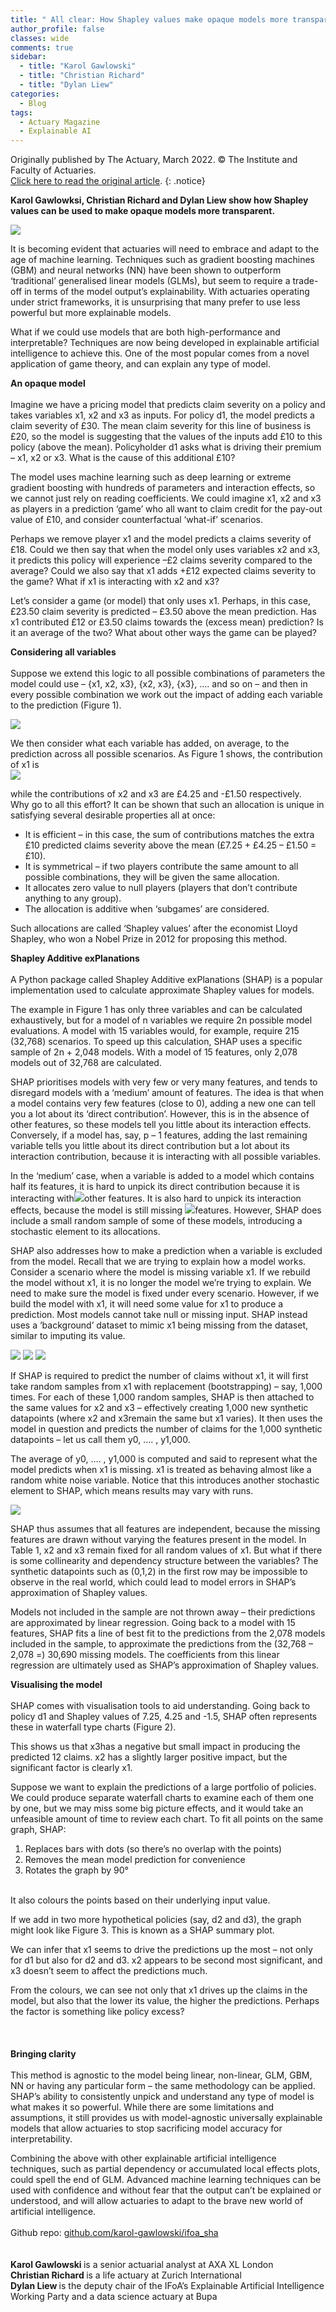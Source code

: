 ```yaml
---
title: " All clear: How Shapley values make opaque models more transparents"
author_profile: false 
classes: wide
comments: true
sidebar:
  - title: "Karol Gawlowski"
  - title: "Christian Richard"
  - title: "Dylan Liew"
categories:
  - Blog
tags:
  - Actuary Magazine
  - Explainable AI
---
```


Originally published by The Actuary, March 2022. © The Institute and Faculty of Actuaries. <br>
<a href="https://www.theactuary.com/features/2022/03/01/all-clear-how-shapley-values-make-opaque-models-more-transparent"> Click here to read the original article</a>.
{: .notice}

<b> Karol Gawlowksi, Christian Richard and Dylan Liew show how Shapley values can be used to make opaque models more transparent. </b>

<img src="/assets/images_for_posts/all-clear-shapley-values/01.png" style="width: auto; height: auto;max-width: 750px;max-height: 750px">


It is becoming evident that actuaries will need to embrace and adapt to the age of machine learning. Techniques such as gradient boosting machines (GBM) and neural networks (NN) have been shown to outperform ‘traditional’ generalised linear models (GLMs), but seem to require a trade-off in terms of the model output’s explainability. With actuaries operating under strict frameworks, it is unsurprising that many prefer to use less powerful but more explainable models.

What if we could use models that are both high-performance and interpretable? Techniques are now being developed in explainable artificial intelligence to achieve this. One of the most popular comes from a novel application of game theory, and can explain any type of model.

<b> An opaque model </b>
<br>
<br>
Imagine we have a pricing model that predicts claim severity on a policy and takes variables x1, x2 and x3 as inputs. For policy d1, the model predicts a claim severity of £30. The mean claim severity for this line of business is £20, so the model is suggesting that the values of the inputs add £10 to this policy (above the mean). Policyholder d1 asks what is driving their premium – x1, x2 or x3. What is the cause of this additional £10?

The model uses machine learning such as deep learning or extreme gradient boosting with hundreds of parameters and interaction effects, so we cannot just rely on reading coefficients. We could imagine x1, x2 and x3 as players in a prediction ‘game’ who all want to claim credit for the pay-out value of £10, and consider counterfactual ‘what-if’ scenarios.

Perhaps we remove player x1 and the model predicts a claims severity of £18. Could we then say that when the model only uses variables x2 and x3, it predicts this policy will experience –£2 claims severity compared to the average? Could we also say that x1 adds +£12 expected claims severity to the game? What if x1 is interacting with x2 and x3?

Let’s consider a game (or model) that only uses x1. Perhaps, in this case, £23.50 claim severity is predicted – £3.50 above the mean prediction. Has x1 contributed £12 or £3.50 claims towards the (excess mean) prediction? Is it an average of the two? What about other ways the game can be played?

<b> Considering all variables </b>
<br>
<br>
Suppose we extend this logic to all possible combinations of parameters the model could use – {x1, x2, x3}, {x2, x3}, {x3}, …. and so on – and then in every possible combination we work out the impact of adding each variable to the prediction (Figure 1).

<img src="/assets/images_for_posts/all-clear-shapley-values/02.jpg" style="width: auto; height: auto;max-width: 750px;max-height: 750px">

We then consider what each variable has added, on average, to the prediction across all possible scenarios. As Figure 1 shows, the contribution of x1 is<br>
<img src="/assets/images_for_posts/all-clear-shapley-values/07.png" style="width: auto; height: auto;max-width: 750px;max-height: 750px">

while the contributions of x2 and x3 are £4.25 and -£1.50 respectively.<br>
Why go to all this effort? It can be shown that such an allocation is unique in satisfying several desirable properties all at once:
<ul>
  <li> It is efficient – in this case, the sum of contributions matches the extra £10 predicted claims severity above the mean (£7.25 + £4.25 – £1.50 = £10). </li>
  <li> It is symmetrical – if two players contribute the same amount to all possible combinations, they will be given the same allocation. </li>
  <li> It allocates zero value to null players (players that don’t contribute anything to any group). </li>
  <li> The allocation is additive when ‘subgames’ are considered. </li>
</ul>

Such allocations are called ‘Shapley values’ after the economist Lloyd Shapley, who won a Nobel Prize in 2012 for proposing this method.

<b> Shapley Additive exPlanations </b>
<br>
<br>
A Python package called Shapley Additive exPlanations (SHAP) is a popular implementation used to calculate approximate Shapley values for models.

The example in Figure 1 has only three variables and can be calculated exhaustively, but for a model of n variables we require 2n possible model evaluations. A model with 15 variables would, for example, require 215 (32,768) scenarios. To speed up this calculation, SHAP uses a specific sample of 2n + 2,048 models. With a model of 15 features, only 2,078 models out of 32,768 are calculated.

SHAP prioritises models with very few or very many features, and tends to disregard models with a ‘medium’ amount of features. The idea is that when a model contains very few features (close to 0), adding a new one can tell you a lot about its ‘direct contribution’. However, this is in the absence of other features, so these models tell you little about its interaction effects. Conversely, if a model has, say, p – 1 features, adding the last remaining variable tells you little about its direct contribution but a lot about its interaction contribution, because it is interacting with all possible variables.

In the ‘medium’ case, when a variable is added to a model which contains half its features, it is hard to unpick its direct contribution because it is interacting with<img src="/assets/images_for_posts/all-clear-shapley-values/03.png" style="width: auto; height: auto;max-width: 50px;max-height: 50px">other features. It is also hard to unpick its interaction effects, because the model is still missing  <img src="/assets/images_for_posts/all-clear-shapley-values/03.png" style="width: auto; height: auto;max-width: 50px;max-height: 50px">features. However, SHAP does include a small random sample of some of these models, introducing a stochastic element to its allocations.

SHAP also addresses how to make a prediction when a variable is excluded from the model. Recall that we are trying to explain how a model works. Consider a scenario where the model is missing variable x1. If we rebuild the model without x1, it is no longer the model we’re trying to explain. We need to make sure the model is fixed under every scenario. However, if we build the model with x1, it will need some value for x1 to produce a prediction. Most models cannot take null or missing input. SHAP instead uses a ‘background’ dataset to mimic x1 being missing from the dataset, similar to imputing its value.

<img src="/assets/images_for_posts/all-clear-shapley-values/04a.png" style="width: auto; height: auto;max-width: 750px;max-height: 750px">
<img src="/assets/images_for_posts/all-clear-shapley-values/04b.jpg" style="width: auto; height: auto;max-width: 750px;max-height: 750px">

<img src="/assets/images_for_posts/all-clear-shapley-values/05.png" style="width: auto; height: auto;max-width: 750px;max-height: 750px">

If SHAP is required to predict the number of claims without x1, it will first take random samples from x1 with replacement (bootstrapping) – say, 1,000 times. For each of these 1,000 random samples, SHAP is then attached to the same values for x2 and x3 – effectively creating 1,000 new synthetic datapoints (where x2 and x3remain the same but x1 varies). It then uses the model in question and predicts the number of claims for the 1,000 synthetic datapoints – let us call them y0, …. , y1,000.

The average of y0, …. , y1,000 is computed and said to represent what the model predicts when x1 is missing. x1 is treated as behaving almost like a random white noise variable. Notice that this introduces another stochastic element to SHAP, which means results may vary with runs.

<img src="/assets/images_for_posts/all-clear-shapley-values/06.png" style="width: auto; height: auto;max-width: 750px;max-height: 750px">

SHAP thus assumes that all features are independent, because the missing features are drawn without varying the features present in the model. In Table 1, x2 and x3 remain fixed for all random values of x1. But what if there is some collinearity and dependency structure between the variables? The synthetic datapoints such as (0,1,2) in the first row may be impossible to observe in the real world, which could lead to model errors in SHAP’s approximation of Shapley values.

Models not included in the sample are not thrown away – their predictions are approximated by linear regression. Going back to a model with 15 features, SHAP fits a line of best fit to the predictions from the 2,078 models included in the sample, to approximate the predictions from the (32,768 – 2,078 =) 30,690 missing models. The coefficients from this linear regression are ultimately used as SHAP’s approximation of Shapley values.

<b> Visualising the model </b>
<br>
<br>
SHAP comes with visualisation tools to aid understanding. Going back to policy d1  and Shapley values of 7.25, 4.25 and -1.5, SHAP often represents these in waterfall type charts (Figure 2).

This shows us that x3has a negative but small impact in producing the predicted 12 claims. x2 has a slightly larger positive impact, but the significant factor is clearly x1.

Suppose we want to explain the predictions of a large portfolio of policies. We could produce separate waterfall charts to examine each of them one by one, but we may miss some big picture effects, and it would take an unfeasible amount of time to review each chart.
To fit all points on the same graph, SHAP:
<br>
<ol>
<li> Replaces bars with dots (so there’s no overlap with the points) </li>
<li> Removes the mean model prediction for convenience </li>
<li> Rotates the graph by 90° </li>
</ol>
<br>
It also colours the points based on their underlying input value.

If we add in two more hypothetical policies (say, d2 and d3), the graph might look like Figure 3. This is known as a SHAP summary plot.

We can infer that x1 seems to drive the predictions up the most – not only for d1 but also for d2 and d3. x2 appears to be second most significant, and x3 doesn’t seem to affect the predictions much.

From the colours, we can see not only that x1 drives up the claims in the model, but also that the lower its value, the higher the predictions. Perhaps the factor is something like policy excess?  
<br>
<br>
<br>
<b> Bringing clarity </b>
<br>
<br>
This method is agnostic to the model being linear, non-linear, GLM, GBM, NN or having any particular form – the same methodology can be applied. SHAP’s ability to consistently unpick and understand any type of model is what makes it so powerful. While there are some limitations and assumptions, it still provides us with model-agnostic universally explainable models that allow actuaries to stop sacrificing model accuracy for interpretability.

Combining the above with other explainable artificial intelligence techniques, such as partial dependency or accumulated local effects plots, could spell the end of GLM. Advanced machine learning techniques can be used with confidence and without fear that the output can’t be explained or understood, and will allow actuaries to adapt to the brave new world of artificial intelligence.
<br>
<br>
Github repo: <a href="https://github.com/karol-gawlowski/ifoa_shap"> github.com/karol-gawlowski/ifoa_sha</a>
<br>
<br>
<br>
<b> Karol Gawlowski </b> is a senior actuarial analyst at AXA XL London <br>
<b> Christian Richard </b> is a life actuary at Zurich International <br>
<b> Dylan Liew </b> is the deputy chair of the IFoA’s Explainable Artificial Intelligence Working Party and a data science actuary at Bupa
